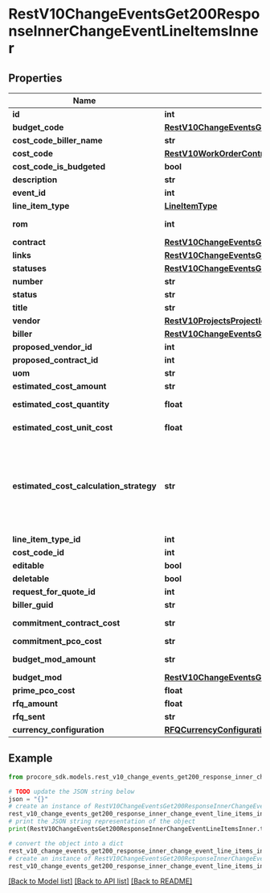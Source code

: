 # RestV10ChangeEventsGet200ResponseInnerChangeEventLineItemsInner


## Properties

Name | Type | Description | Notes
------------ | ------------- | ------------- | -------------
**id** | **int** | ID | [optional] 
**budget_code** | [**RestV10ChangeEventsGet200ResponseInnerChangeEventLineItemsInnerBudgetCode**](RestV10ChangeEventsGet200ResponseInnerChangeEventLineItemsInnerBudgetCode.md) |  | [optional] 
**cost_code_biller_name** | **str** | Cost Code Biller name | [optional] 
**cost_code** | [**RestV10WorkOrderContractsPost201ResponseLineItemsInnerCostCode**](RestV10WorkOrderContractsPost201ResponseLineItemsInnerCostCode.md) |  | [optional] 
**cost_code_is_budgeted** | **bool** | Cost Code is budgeted | [optional] 
**description** | **str** | Description | [optional] 
**event_id** | **int** | Change Event ID | [optional] 
**line_item_type** | [**LineItemType**](LineItemType.md) |  | [optional] 
**rom** | **int** | Rough order of magnitude (ROM) | [optional] 
**contract** | [**RestV10ChangeEventsGet200ResponseInnerChangeEventLineItemsInnerContract**](RestV10ChangeEventsGet200ResponseInnerChangeEventLineItemsInnerContract.md) |  | [optional] 
**links** | [**RestV10ChangeEventsGet200ResponseInnerChangeEventLineItemsInnerLinks**](RestV10ChangeEventsGet200ResponseInnerChangeEventLineItemsInnerLinks.md) |  | [optional] 
**statuses** | [**RestV10ChangeEventsGet200ResponseInnerChangeEventLineItemsInnerStatuses**](RestV10ChangeEventsGet200ResponseInnerChangeEventLineItemsInnerStatuses.md) |  | [optional] 
**number** | **str** | Number | [optional] 
**status** | **str** | Status | [optional] 
**title** | **str** | Title | [optional] 
**vendor** | [**RestV10ProjectsProjectIdWasteLogsGet200ResponseInnerVendor**](RestV10ProjectsProjectIdWasteLogsGet200ResponseInnerVendor.md) |  | [optional] 
**biller** | [**RestV10ChangeEventsGet200ResponseInnerChangeEventLineItemsInnerBiller**](RestV10ChangeEventsGet200ResponseInnerChangeEventLineItemsInnerBiller.md) |  | [optional] 
**proposed_vendor_id** | **int** | Proposed Vendor ID | [optional] 
**proposed_contract_id** | **int** | Proposed Contract ID | [optional] 
**uom** | **str** | Unit of Measure | [optional] 
**estimated_cost_amount** | **str** | Estimated Cost Amount | [optional] 
**estimated_cost_quantity** | **float** | Estimated Cost Quantity | [optional] 
**estimated_cost_unit_cost** | **float** | Estimated Cost Unit Cost | [optional] 
**estimated_cost_calculation_strategy** | **str** | Estimated Cost Calculation Strategy controls whether estimated_cost_amount is calculated by multiplying the quantity and unit_cost attributes or set manually to a provided value. | [optional] 
**line_item_type_id** | **int** | Line Item Type ID | [optional] 
**cost_code_id** | **int** | Cost Code ID | [optional] 
**editable** | **bool** | Editable status | [optional] 
**deletable** | **bool** | Deletable status | [optional] 
**request_for_quote_id** | **int** | Request For Quote ID | [optional] 
**biller_guid** | **str** | Biller GUID | [optional] 
**commitment_contract_cost** | **str** | Commitment Contract Cost | [optional] 
**commitment_pco_cost** | **str** | Commitment PCO Cost | [optional] 
**budget_mod_amount** | **str** | Budget Modification Amount | [optional] 
**budget_mod** | [**RestV10ChangeEventsGet200ResponseInnerChangeEventLineItemsInnerBudgetMod**](RestV10ChangeEventsGet200ResponseInnerChangeEventLineItemsInnerBudgetMod.md) |  | [optional] 
**prime_pco_cost** | **float** | Prime PCO Cost | [optional] 
**rfq_amount** | **float** | Request RFQ Amount | [optional] 
**rfq_sent** | **str** | RFQ status | [optional] 
**currency_configuration** | [**RFQCurrencyConfiguration**](RFQCurrencyConfiguration.md) |  | [optional] 

## Example

```python
from procore_sdk.models.rest_v10_change_events_get200_response_inner_change_event_line_items_inner import RestV10ChangeEventsGet200ResponseInnerChangeEventLineItemsInner

# TODO update the JSON string below
json = "{}"
# create an instance of RestV10ChangeEventsGet200ResponseInnerChangeEventLineItemsInner from a JSON string
rest_v10_change_events_get200_response_inner_change_event_line_items_inner_instance = RestV10ChangeEventsGet200ResponseInnerChangeEventLineItemsInner.from_json(json)
# print the JSON string representation of the object
print(RestV10ChangeEventsGet200ResponseInnerChangeEventLineItemsInner.to_json())

# convert the object into a dict
rest_v10_change_events_get200_response_inner_change_event_line_items_inner_dict = rest_v10_change_events_get200_response_inner_change_event_line_items_inner_instance.to_dict()
# create an instance of RestV10ChangeEventsGet200ResponseInnerChangeEventLineItemsInner from a dict
rest_v10_change_events_get200_response_inner_change_event_line_items_inner_from_dict = RestV10ChangeEventsGet200ResponseInnerChangeEventLineItemsInner.from_dict(rest_v10_change_events_get200_response_inner_change_event_line_items_inner_dict)
```
[[Back to Model list]](../README.md#documentation-for-models) [[Back to API list]](../README.md#documentation-for-api-endpoints) [[Back to README]](../README.md)


